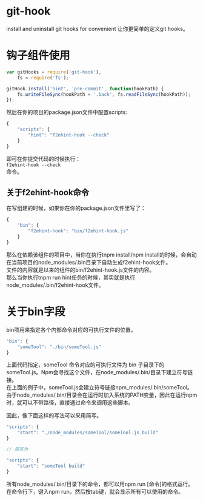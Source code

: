 # git-hook
install and uninstall git hooks for convenient
让你更简单的定义git hooks。
# 钩子组件使用
```javascript
var gitHooks = require('git-hook'),
    fs = require('fs');

gitHook.install('hint', 'pre-commit', function(hookPath) {
    fs.writeFileSync(hookPath + '.back', fs.readFileSync(hookPath));
});
```
然后在你的项目的package.json文件中配置scripts:

```javascript
{
    "scripts": {
        "hint": "f2ehint-hook --check"
    }
}
```

即可在你提交代码的时候执行：  
`f2ehint-hook --check`  
命令。  
## 关于f2ehint-hook命令
在写组建的时候，如果你在你的package.json文件里写了：  
```javascript
{
    "bin": {
        "f2ehint-hook": "bin/f2ehint-hook.js"
    }
}
```
那么在依赖该组件的项目中，当你在执行tnpm install/npm install的时候，会自动在当前项目的node_modules/.bin目录下自动生成f2ehint-hook文件。  
文件的内容就是以来的组件的bin/f2ehint-hook.js文件的内容。  
那么当你执行tnpm run hint任务的时候，其实就是执行node_modules/.bin/f2ehint-hook文件。

# 关于bin字段
bin项用来指定各个内部命令对应的可执行文件的位置。  
```javascript
"bin": {
    "someTool": "./bin/someTool.js"
}
```  
上面代码指定，someTool 命令对应的可执行文件为 bin 子目录下的 someTool.js。Npm会寻找这个文件，在node_modules/.bin/目录下建立符号链接。  
在上面的例子中，someTool.js会建立符号链接npm_modules/.bin/someTool。  
由于node_modules/.bin/目录会在运行时加入系统的PATH变量，因此在运行npm时，就可以不带路径，直接通过命令来调用这些脚本。  
  
因此，像下面这样的写法可以采用简写。  
```javascript
"scripts": {  
    "start": "./node_modules/someTool/someTool.js build"
}

// 简写为

"scripts": {  
    "start": "someTool build"
}
```
所有node_modules/.bin/目录下的命令，都可以用npm run [命令]的格式运行。在命令行下，键入npm run，然后按tab键，就会显示所有可以使用的命令。
